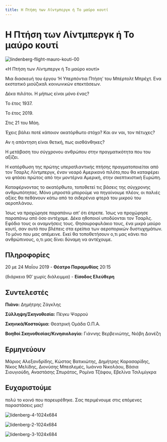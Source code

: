 ```yaml
---
title: Η Πτήση των Λίντμπεργκ ή Το μαύρο κουτί
---
```


# Η Πτήση των Λίντμπεργκ ή Το μαύρο κουτί

![lindenberg-flight-mauro-kouti-00](/img/lindenberg-flight-mauro-kouti/00.png)

«Η Πτήση των Λίντμπεργκ ή Το μαύρο κουτί»

Μια διασκευή του έργου ‘Η Υπερπόντια Πτήση’ του Μπέρτολτ Μπρέχτ. Ενα εκστατικό μιούζικαλ κοινωνικών επεκτάσεων.

Δέκα πιλότοι. Η μήπως είναι μόνο ένας?

Το έτος 1937.

Το έτος 2019.

Στις 21 του Μάη.

Έχεις βάλει ποτέ κάποιον ακατόρθωτο στόχο? Και αν ναι, τον πέτυχες?

Αν η απάντηση είναι θετική, πως αισθάνθηκες?

Η μετάβαση του σύγχρονου ανθρώπου στην πραγματικότητα που του αξίζει.

Η κατόρθωση της πρώτης υπερατλαντικής πτήσης πραγματοποιείται από τον Τσαρλς Λίντμπεργκ, έναν νεαρό Αμερικανό πιλότο,που θα καταφέρει να φτάσει πρώτος από την μοντέρνα Αμερική, στην σκεπτικιστική Ευρώπη.

Καταφέρνοντας το ακατόρθωτο, τοποθετεί τις βάσεις της σύγχρονης ανθρωπότητας.
Μόνο μπροστά μπορούμε να πηγαίνουμε πλέον, οι παλιές αξίες θα πεθάνουν κάτω από τα σιδερένια φτερά του μικρού του αεροπλάνου.

Ίσως να προχώρησε παραπάνω απ’ ότι έπρεπε. Ίσως να προχώρησε παραπάνω από όσο αντέχαμε.
Δέκα ηθοποιοί υποδύονται τον Τσαρλς. Εφόδιο τους οι αναμνήσεις τους. Θησαυροφυλάκιο τους, ένα μικρό μαύρο κουτί, σαν αυτό που βλέπεις στα ερείπια των αεροπορικών δυστυχημάτων. Το μόνο που μας απέμεινε. Εκεί θα τοποθετήσουν ο,τι μας κάνει πιο ανθρώπινους, ο,τι μας δίνει δύναμη να αντέχουμε.

## Πληροφορίες
20 με 24 Μαΐου 2019 - **Θέατρο Παραμυθίας** 20:15

(διάρκεια 90′ χωρίς διάλειμμα) - **Είσοδος Ελεύθερη**

## Συντελεστές
**Πιάνο:** Δημήτρης Ζάγκλης

**Σύλληψη/Σκηνοθεσία:** Πέγκυ Ψαρρού

**Σκηνικά/Κοστούμια:** Θεατρική Ομάδα Ο.Π.Α.

**Βοηθοί Σκηνοθεσίας/Κινησιολογία:** Γιάννης Βερβενιώτης, Νιόβη Δανέζη

## Ερμηνεύουν
Μάριος Αλεξανδρίδης, Κώστας Βατικιώτης, Δημήτρης Καρασαρίδης, Νίκος Μελίδης, Διονύσης Μπεσλεμές, Ιωάννα Νικολάου, Βάσια Σιουγιούδη, Αναστάσης Σπυράτος, Ρομίνα Τζάφου, Εβελίνα Τσιλιμίγκρα

## Ευχαριστούμε 
πολύ το κοινό που παρευρέθηκε. Σας περιμένουμε στις επόμενες παραστάσεις μας!

![lidenberg-4-1024x684](https://github.com/theatrikiopa/theatrikiopa.eu/assets/16403754/383a37c3-f9db-4e83-9c7d-e2f00944b9a7)

![lidenberg-2-1024x684](https://github.com/theatrikiopa/theatrikiopa.eu/assets/16403754/75432e50-e18b-435f-94f7-9ecb2a4c79ac)

![lidenberg-3-1024x684](https://github.com/theatrikiopa/theatrikiopa.eu/assets/16403754/8b1fb4dd-026d-45fd-b867-147484dbc1d1)
